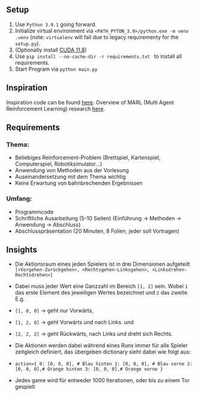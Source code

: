 ## Setup

1. Use `Python 3.9.1` going forward.
2. Initialize virtual environment via `<PATH_PYTON_3.9>/python.exe -m venv .venv` (note: `virtualenv` will fail due to legacy requirementy for the `setup.py`).
3. (Optionally install [CUDA 11.8](https://developer.nvidia.com/cuda-11-8-0-download-archive?target_os=Windows&target_arch=x86_64&target_version=11&target_type=exe_local))
4. Use `pip install --no-cache-dir -r requirements.txt ` to install all requirements.
5. Start Program via `python main.py`

## Inspiration

Inspiration code can be found [here](https://github.com/bryanoliveira/soccer-twos-env). Overview of MARL (Multi Agent Reinforcement Learning) research [here](https://github.com/LantaoYu/MARL-Papers).

## Requirements

### Thema:

- Beliebiges Reinforcement-Problem (Brettspiel, Kartenspiel, Computerspiel,
Robotiksimulator...)
- Anwendung von Methoden aus der Vorlesung
- Auseinandersetzung mit dem Thema wichtig
- Keine Erwartung von bahnbrechenden Ergebnissen

### Umfang:

- Programmcode
- Schriftliche Ausarbeitung (5-10 Seiten) (Einführung -> Methoden -> Anwendung -> Abschluss)
- Abschlusspräsentation (20 Minuten, 8 Folien, jeder soll Vortragen)

## Insights

- Die Aktionsraum eines jeden Spielers ist in drei Dimensionen aufgeteilt `[<Vorgehen-Zurückgehen>, <Rechtsgehen-Linksgehen>, <Linksdrehen-Rechtsdrehen>]`
- Dabei muss jeder Wert eine Ganzzahl im Bereich `[1, 2]` sein.
Wobei `1` das erste Element des jeweiligen Wertes bezeichnet und `2` das zweite. E.g.

- `[1, 0, 0]` -> geht nur Vorwärts,

- `[1, 2, 0]` -> geht Vorwärts und nach Links. und

- `[2, 2, 2]` -> geht Rückwärts, nach Links und dreht sich Rechts.

- Die Aktionen werden dabei während eines Runs immer für alle Spieler zeitgleich definiert, das übergeben dictionary sieht dabei wie folgt aus:

- `action={
    0: [0, 0, 0], # Blau hinten
    1: [0, 0, 0], # Blau vorne
    2: [0, 0, 0],# Orange hinten
    3: [0, 0, 0],# Orange vorne
}`

- Jedes game wird für entweder 1000 Iterationen, oder bis zu einem Tor gespielt
